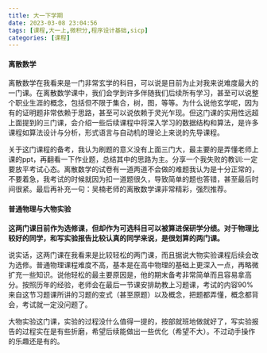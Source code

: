 ```yaml
---
title: 大一下学期
date: 2023-03-08 23:04:56
tags: [课程,大一上,微积分,程序设计基础,sicp]
categories: [课程]
---
```

#### **离散数学**

离散数学在我看来是一门非常玄学的科目，可以说是目前为止对我来说难度最大的一门课。在离散数学课中，我们会学到许多伴随我们后续所有学习，甚至可以说整个职业生涯的概念，包括但不限于集合，树，图，等等。为什么说他玄学呢，因为有的证明题非常依赖于思路，甚至可以说依赖于灵光乍现。但这门课的实用性远超上面提到的三门课，会介绍一些后续课程中将深入学习的数据结构和算法，是许多课程如算法设计与分析，形式语言与自动机的理论上来说的先导课程。
<!-- more -->
关于这门课程的备考，我认为刷题的意义没有上面三门大，最主要的是弄懂老师上课的ppt，再翻看一下作业题，总结其中的思路为主。分享一个我失败的教训:一定要放平考试心态。离散数学的试卷有一道两道不会做的难题我认为是十分正常的，不要着急，我考试的时候就因为扣一道题很久，导致简单的题也答错，甚至最后时间很紧。最后再补充一句：吴楠老师的离散数学课非常精彩，强烈推荐。

#### **普通物理与大物实验**

**这两门课目前作为选修课，但却作为可选科目可以被算进保研学分绩。对于物理比较好的同学，和写实验报告比较认真的同学来说，是很划算的两门课。**

说实话，这两门课在我看来是比较轻松的两门课，而且据说大物实验课程后续会改为选修。普通物理课程难度不高，基本是在高中物理的基础上更深入一点，再略微扩充一些知识。说他轻松的最主要原因是，他的期末备考非常简单而且容易拿高分。按照历年的经验，老师会在最后一节课安排助教上习题课，考试的内容90%来自这节习题课所讲的习题的变式（甚至原题）以及概念，把题都弄懂，概念都背会，考试就一定没问题了。

大物实验这门课，实验的过程没什么值得一提的，按部就班地做就好了，写实验报告的过程实在是有些折磨，希望后续能做出一些优化（希望不大）。不过动手操作的乐趣还是有的。
